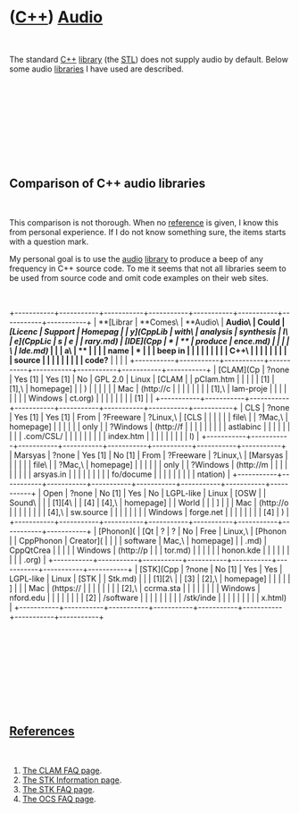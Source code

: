 



 

 

 

 

 

([C++](Cpp.md)) [Audio](CppAudio.md)
======================================

 

The standard [C++](Cpp.md) [library](CppLibrary.md) (the
[STL](CppStl.md)) does not supply audio by default. Below some audio
[libraries](CppLibrary.md) I have used are described.

 

 

 

 

 

Comparison of C++ audio libraries
---------------------------------

 

This comparison is not thorough. When no [reference](CppReferences.md)
is given, I know this from personal experience. If I do not know
something sure, the items starts with a question mark.

My personal goal is to use the [audio](CppAudio.md)
[library](CppLibrary.md) to produce a beep of any frequency in C++
source code. To me it seems that not all libraries seem to be used from
source code and omit code examples on their web sites.

 

+-----------+-----------+-----------+-----------+-----------+-----------+-----------+-----------+
| **[Librar | **Comes\  | **Audio\  | **Audio\  | **Could   | **[Licenc | **Support | **Homepag |
| y](CppLib | with\     | analysis* | synthesis | I\        | e](CppLic | s**       | e**       |
| rary.md) | [IDE](Cpp | *         | **        | produce   | ence.md) |           |           |
| \         | Ide.md)* |           |           | a\        | **        |           |           |
| name**    | *         |           |           | beep in   |           |           |           |
|           |           |           |           | C++\      |           |           |           |
|           |           |           |           | source    |           |           |           |
|           |           |           |           | code?**   |           |           |           |
+-----------+-----------+-----------+-----------+-----------+-----------+-----------+-----------+
| [CLAM](Cp | ?none     | Yes \[1\] | Yes \[1\] | No        | GPL 2.0   | Linux     | [CLAM     |
| pClam.htm |           |           |           |           | \[1\]     | \[1\],\   | homepage] |
| )         |           |           |           |           |           | Mac       | (http://c |
|           |           |           |           |           |           | \[1\],\   | lam-proje |
|           |           |           |           |           |           | Windows   | ct.org)   |
|           |           |           |           |           |           | \[1\]     |           |
+-----------+-----------+-----------+-----------+-----------+-----------+-----------+-----------+
| CLS       | ?none     | Yes \[1\] | Yes \[1\] | From      | ?Freeware | ?Linux,\  | [CLS      |
|           |           |           |           | file\     |           | ?Mac,\    | homepage] |
|           |           |           |           | only      |           | ?Windows  | (http://f |
|           |           |           |           |           |           |           | astlabinc |
|           |           |           |           |           |           |           | .com/CSL/ |
|           |           |           |           |           |           |           | index.htm |
|           |           |           |           |           |           |           | l)        |
+-----------+-----------+-----------+-----------+-----------+-----------+-----------+-----------+
| Marsyas   | ?none     | Yes \[1\] | No \[1\]  | From      | ?Freeware | ?Linux,\  | [Marsyas  |
|           |           |           |           | file\     |           | ?Mac,\    | homepage] |
|           |           |           |           | only      |           | ?Windows  | (http://m |
|           |           |           |           |           |           |           | arsyas.in |
|           |           |           |           |           |           |           | fo/docume |
|           |           |           |           |           |           |           | ntation)  |
+-----------+-----------+-----------+-----------+-----------+-----------+-----------+-----------+
| Open      | ?none     | No \[1\]  | Yes       | No        | LGPL-like | Linux     | [OSW      |
| Sound\    |           |           | \[1\]\[4\ |           | \[4\]     | \[4\],\   | homepage] |
| World     |           |           | ]         |           |           | Mac       | (http://o |
|           |           |           |           |           |           | \[4\],\   | sw.source |
|           |           |           |           |           |           | Windows   | forge.net |
|           |           |           |           |           |           | \[4\]     | )         |
+-----------+-----------+-----------+-----------+-----------+-----------+-----------+-----------+
| [Phonon]( | [Qt       | ?         | ?         | No        | Free      | Linux,\   | [Phonon   |
| CppPhonon | Creator]( |           |           |           | software  | Mac,\     | homepage] |
| .md)     | CppQtCrea |           |           |           |           | Windows   | (http://p |
|           | tor.md)  |           |           |           |           |           | honon.kde |
|           |           |           |           |           |           |           | .org)     |
+-----------+-----------+-----------+-----------+-----------+-----------+-----------+-----------+
| [STK](Cpp | ?none     | No \[1\]  | Yes       | Yes       | LGPL-like | Linux     | [STK      |
| Stk.md)  |           |           | \[1\]\[2\ |           | \[3\]     | \[2\],\   | homepage] |
|           |           |           | ]         |           |           | Mac       | (https:// |
|           |           |           |           |           |           | \[2\],\   | ccrma.sta |
|           |           |           |           |           |           | Windows   | nford.edu |
|           |           |           |           |           |           | \[2\]     | /software |
|           |           |           |           |           |           |           | /stk/inde |
|           |           |           |           |           |           |           | x.html)   |
+-----------+-----------+-----------+-----------+-----------+-----------+-----------+-----------+

 

 

 

 

 

[References](CppReferences.md)
-------------------------------

 

1.  [The CLAM FAQ
    page](http://clam-project.org/wiki/Frequenly_Asked_Questions).
2.  [The STK Information
    page](https://ccrma.stanford.edu/software/stk/information.html).
3.  [The STK FAQ
    page](https://ccrma.stanford.edu/software/stk/faq.html).
4.  [The OCS FAQ page](http://osw.sourceforge.net).

 

 

 

 

 





 



